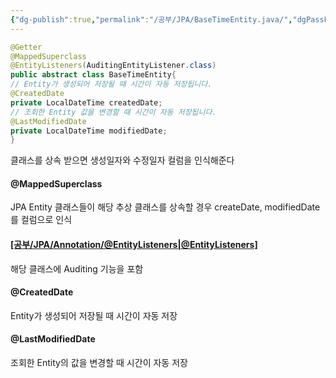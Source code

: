 ```yaml
---
{"dg-publish":true,"permalink":"/공부/JPA/BaseTimeEntity.java/","dgPassFrontmatter":true}
---
```


````java
@Getter 
@MappedSuperclass 
@EntityListeners(AuditingEntityListener.class) 
public abstract class BaseTimeEntity{ 
// Entity가 생성되어 저장될 때 시간이 자동 저장됩니다. 
@CreatedDate 
private LocalDateTime createdDate; 
// 조회한 Entity 값을 변경할 때 시간이 자동 저장됩니다. 
@LastModifiedDate 
private LocalDateTime modifiedDate; 
}
````

클래스를 상속 받으면 생성일자와 수정일자 컬럼을 인식해준다
#### @MappedSuperclass
JPA Entity 클래스들이 해당 추상 클래스를 상속할 경우 createDate, modifiedDate를 컬럼으로 인식

#### [[공부/JPA/Annotation/@EntityListeners\|@EntityListeners]](AuditingEntityListener.class)
해당 클래스에 Auditing 기능을 포함

#### @CreatedDate
Entity가 생성되어 저장될 때 시간이 자동 저장

#### @LastModifiedDate
조회한 Entity의 값을 변경할 때 시간이 자동 저장